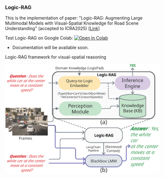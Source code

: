 ### Logic-RAG

This is the implementation of paper: "Logic-RAG: Augmenting Large Multimodal Models with Visual-Spatial 
Knowledge for Road Scene Understanding"
(accepted to ICRA2025) [[Link]()]

Test Logic-RAG on Google Colab: [![Open In Colab](https://colab.research.google.com/assets/colab-badge.svg)](https://colab.research.google.com/github/Imran2205/LogicRAG/blob/master/inference/inference.ipynb)


- Documentation will be available soon.

Logic-RAG framework for visual-spatial reasoning

![](./figures/logic_rag_pipeline_full.png)
